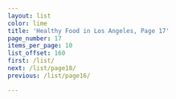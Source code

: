 ```yaml
---
layout: list
color: lime
title: 'Healthy Food in Los Angeles, Page 17'
page_number: 17
items_per_page: 10
list_offset: 160
first: /list/
next: /list/page18/
previous: /list/page16/

---
```

